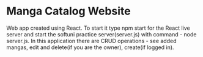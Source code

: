 # Manga Catalog Website
Web app created using React. To start it type npm start for the React live server and start the softuni practice server(server.js) with command - node server.js. 
In this application there are CRUD operations - see added mangas, edit and delete(if you are the owner), create(if logged in).
